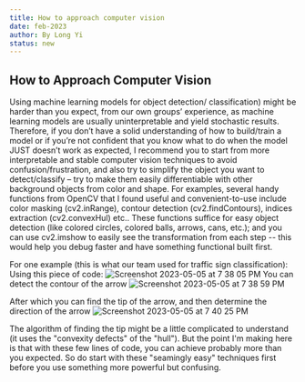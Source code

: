 ```yaml
---
title: How to approach computer vision
date: feb-2023
author: By Long Yi
status: new
---
```


## How to Approach Computer Vision

Using machine learning models for object detection/ classification) might be harder than you expect, from our own groups’ experience, as machine learning models are usually uninterpretable and yield stochastic results. 
Therefore, if you don’t have a solid understanding of how to build/train a model or if you’re not confident that you know what to do when the model JUST doesn’t work as expected, I recommend you to start from more interpretable and stable computer vision techniques to avoid confusion/frustration, and also try to simplify the object you want to detect/classify – try to make them easily differentiable with other background objects from color and shape. 
For examples, several handy functions from OpenCV that I found useful and convenient-to-use include color masking (cv2.inRange), contour detection (cv2.findContours), indices extraction (cv2.convexHul) etc.. 
These functions suffice for easy object detection (like colored circles, colored balls, arrows, cans, etc.); and you can use cv2.imshow to easily see the transformation from each step -- this would help you debug faster and have something functional built first. 

For one example (this is what our team used for traffic sign classification):
Using this piece of code:
![Screenshot 2023-05-05 at 7 38 05 PM](https://user-images.githubusercontent.com/59838570/236585107-8e69b398-36c1-4977-8116-ad4ff33f6aba.jpg)
You can detect the contour of the arrow
![Screenshot 2023-05-05 at 7 38 59 PM](https://user-images.githubusercontent.com/59838570/236585145-c92799a8-d5ae-4da9-9db8-935fe0263750.jpg)

After which you can find the tip of the arrow, and then determine the direction of the arrow
![Screenshot 2023-05-05 at 7 40 25 PM](https://user-images.githubusercontent.com/59838570/236585224-9bb3d2d1-0daf-4bfa-b313-0c4551323ece.jpg)

The algorithm of finding the tip might be a little complicated to understand (it uses the "convexity defects" of the "hull"). But the point I'm making here is that with these few lines of code, you can achieve probably more than you expected. So do start with these "seamingly easy" techniques first before you use something more powerful but confusing.
